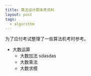 ```yaml
---
title: 算法设计期末考资料
layout: post
tags:
  - algorithm
---
```


为了应付考试整理了一些算法机考时参考。

* 大数运算
	* 大数加法
sdasdas
	* 大数乘法
	* 大数求模
